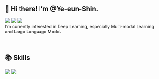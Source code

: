 ## 👋 Hi there! I’m @Ye-eun-Shin.
<a href="mailto:random.seed042@gmail.com" target="_blank"><img src="https://img.shields.io/badge/Gmail-EA4335?style=flat-square&link=mailto:random.seed042@gmail.com&logoColor=white"/></a>
<a href="https://velog.io/@ryan01" target="_blank"><img src="https://img.shields.io/badge/velog-20C997?style=flat-square&logo=Blog&logoColor=white"/></a>
<a href="https://www.linkedin.com/in/%EC%98%88%EC%9D%80-%EC%8B%A0-4a57b7270/" target="_blank"><img src="https://img.shields.io/badge/linkedin-0A66C2?style=flat-square&logo=LinkedIn&logoColor=white"/></a>
<br>
I’m currently interested in Deep Learning, especially Multi-modal Learning and Large Language Model.
<br>
<br>
<br>


## 📚 Skills
<a href="https://www.python.org/" target="_blank"><img src="https://img.shields.io/badge/Python-3776AB?style=flat-square&logo=Python&logoColor=white"/></a>
<a href="https://pytorch.org/" target="_blank"><img src="https://img.shields.io/badge/PyTorch-EE4C2C?style=flat-square&logo=PyTorch&logoColor=white"/></a>



<!---
Ye-eun-Shin/Ye-eun-Shin is a ✨ special ✨ repository because its `README.md` (this file) appears on your GitHub profile.
You can click the Preview link to take a look at your changes.
--->

